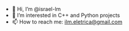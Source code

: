 - 👋 Hi, I’m @israel-lm
- 👀 I’m interested in C++ and Python projects
- 📫 How to reach me: ilm.eletrica@gmail.com
